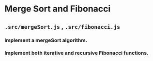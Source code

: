 # Merge Sort and Fibonacci
## `.src/mergeSort.js` , `.src/fibonacci.js`
### Implement a mergeSort algorithm.
### Implement both iterative and recursive Fibonacci functions.